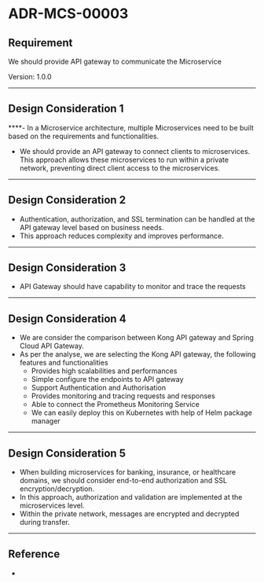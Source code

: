 # ADR-MCS-00003

## Requirement

We should provide API gateway to communicate the Microservice

Version: 1.0.0

----------
## Design Consideration 1
****- In a Microservice architecture, multiple Microservices need to be built based on the requirements and functionalities.
- We should provide an API gateway to connect clients to microservices. This approach allows these microservices to run within a private network, preventing direct client access to the microservices.
----------
## Design Consideration 2
- Authentication, authorization, and SSL termination can be handled at the API gateway level based on business needs.
- This approach reduces complexity and improves performance. 
----------
## Design Consideration 3
- API Gateway should have capability to monitor and trace the requests 
----------
## Design Consideration 4
- We are consider the comparison between Kong API gateway and Spring Cloud API Gateway. 
- As per the analyse, we are selecting the Kong API gateway, the following features and functionalities
    - Provides high scalabilities and performances
    - Simple configure the endpoints to API gateway 
    - Support Authentication and Authorisation
    - Provides monitoring and tracing requests and responses
    - Able to connect the Prometheus Monitoring Service
    - We can easily deploy this on Kubernetes with help of Helm package manager
----------
## Design Consideration 5
- When building microservices for banking, insurance, or healthcare domains, we should consider end-to-end authorization and SSL encryption/decryption.
- In this approach, authorization and validation are implemented at the microservices level.
- Within the private network, messages are encrypted and decrypted during transfer.
----------
## Reference
- 

